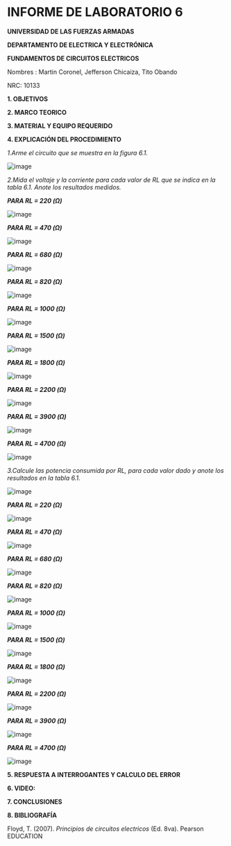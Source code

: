 # INFORME DE LABORATORIO 6

**UNIVERSIDAD DE LAS FUERZAS ARMADAS**

**DEPARTAMENTO DE ELECTRICA Y ELECTRÓNICA**

**FUNDAMENTOS DE CIRCUITOS ELECTRICOS**

Nombres : Martin Coronel, Jefferson Chicaiza, Tito Obando 

NRC: 10133

**1. OBJETIVOS**

**2. MARCO TEORICO**

**3. MATERIAL Y EQUIPO REQUERIDO**

**4. EXPLICACIÓN DEL PROCEDIMIENTO**

*1.Arme el circuito que se muestra en la figura 6.1.*

![image](https://user-images.githubusercontent.com/94098157/149866309-3f7396e3-2c71-421a-96b6-cf7f5ea2cc19.png)

*2.Mida el voltaje y la corriente para cada valor de RL que se indica en la tabla 6.1. Anote los resultados medidos.*

***PARA RL = 220 (Ω)***

![image](https://user-images.githubusercontent.com/94098157/149866956-722d0677-0d08-4a77-a23a-6b1fa2234f76.png)

***PARA RL = 470 (Ω)***

![image](https://user-images.githubusercontent.com/94098157/149867322-68b469ca-addd-4e25-85f2-6ba9264cd98f.png)

***PARA RL = 680 (Ω)***

![image](https://user-images.githubusercontent.com/94098157/149867354-76aab43c-077f-406f-a0d1-3089de5aa104.png)

***PARA RL = 820 (Ω)***

![image](https://user-images.githubusercontent.com/94098157/149867387-b19434a6-31ab-4722-9999-83492c006296.png)

***PARA RL = 1000 (Ω)***

![image](https://user-images.githubusercontent.com/94098157/149867852-35088431-5dd4-413d-bff6-ff7271ddb884.png)

***PARA RL = 1500 (Ω)***

![image](https://user-images.githubusercontent.com/94098157/149867897-ab5ee212-2a5e-452c-9a14-faa6c4c20cb6.png)

***PARA RL = 1800 (Ω)***

![image](https://user-images.githubusercontent.com/94098157/149867935-24dc1d93-8e91-4d69-a837-9279bfdce18f.png)

***PARA RL = 2200 (Ω)***

![image](https://user-images.githubusercontent.com/94098157/149867981-c0dc7242-d5b6-454f-9c24-b802adab5da9.png)

***PARA RL = 3900 (Ω)***

![image](https://user-images.githubusercontent.com/94098157/149868029-9ac4ae63-c339-4d0e-b967-1ebef3418bf4.png)

***PARA RL = 4700 (Ω)***

![image](https://user-images.githubusercontent.com/94098157/149868097-2036dbba-27f0-4b75-8475-dadf56f66b78.png)


*3.Calcule las potencia consumida por RL, para cada valor dado y anote los resultados en la tabla 6.1.*

![image](https://user-images.githubusercontent.com/94098157/149872747-58114c75-9b0a-4274-8312-9ca685fbabf2.png)

***PARA RL = 220 (Ω)***

![image](https://user-images.githubusercontent.com/94098157/149873033-eabfc3d2-eda7-4820-b4ac-85a71b064e0b.png)

***PARA RL = 470 (Ω)***

![image](https://user-images.githubusercontent.com/94098157/149873056-ef0c5df9-4d7e-4756-91f6-d10c01eb4ddc.png)

***PARA RL = 680 (Ω)***

![image](https://user-images.githubusercontent.com/94098157/149873089-a2e21e7b-c931-4bf0-b02f-82a89cd3507a.png)

***PARA RL = 820 (Ω)***

![image](https://user-images.githubusercontent.com/94098157/149873126-7706c49f-ae26-47b8-bffe-fd2ef17aa5d0.png)

***PARA RL = 1000 (Ω)***

![image](https://user-images.githubusercontent.com/94098157/149873211-13580285-1cf8-494e-b0da-0a509e06c224.png)

***PARA RL = 1500 (Ω)***

![image](https://user-images.githubusercontent.com/94098157/149873250-4e21edda-48f5-4110-b841-05afc3de9681.png)

***PARA RL = 1800 (Ω)***

![image](https://user-images.githubusercontent.com/94098157/149873287-4eed1917-0746-4d5d-951c-1e321b48d316.png)

***PARA RL = 2200 (Ω)***

![image](https://user-images.githubusercontent.com/94098157/149873303-6acd35de-0f35-4436-8638-20a9a2dcf728.png)

***PARA RL = 3900 (Ω)***

![image](https://user-images.githubusercontent.com/94098157/149873541-e2c4759f-214b-40c9-aeb9-e57dae3dea5e.png)

***PARA RL = 4700 (Ω)***

![image](https://user-images.githubusercontent.com/94098157/149873565-bf964842-00b5-4041-bdd6-5d198b1cf12d.png)

**5. RESPUESTA A INTERROGANTES Y CALCULO DEL ERROR**

**6. VIDEO:**

**7. CONCLUSIONES**

**8. BIBLIOGRAFÍA**

Floyd, T. (2007). *Principios de circuitos electricos* (Ed. 8va). Pearson EDUCATION
